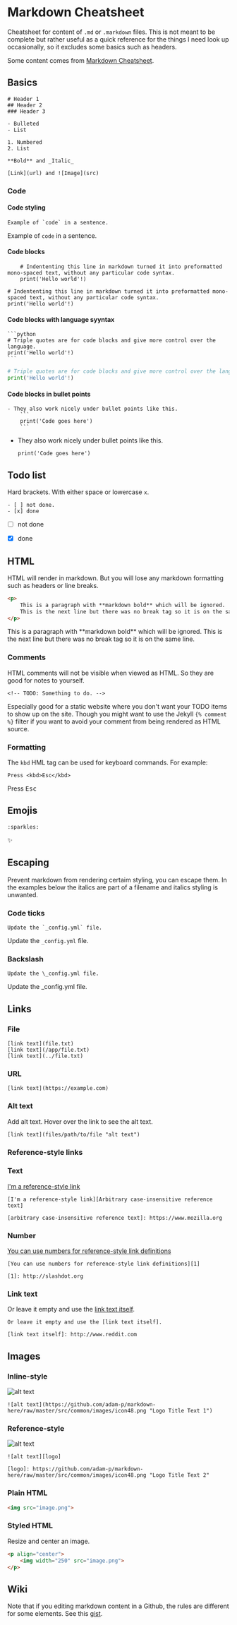 # Markdown Cheatsheet

Cheatsheet for content of `.md` or `.markdown` files. This is not meant to be complete but rather useful as a quick reference for the things I need look up occasionally, so it excludes some basics such as headers.

Some content comes from [Markdown Cheatsheet](https://github.com/adam-p/markdown-here/wiki/Markdown-Cheatsheet).

## Basics

```
# Header 1
## Header 2
### Header 3

- Bulleted
- List

1. Numbered
2. List

**Bold** and _Italic_

[Link](url) and ![Image](src)
```

### Code

#### Code styling

```
Example of `code` in a sentence.
```

Example of `code` in a sentence.

#### Code blocks

```
    # Indententing this line in markdown turned it into preformatted mono-spaced text, without any particular code syntax.
    print('Hello world'!)
```
    
    # Indententing this line in markdown turned it into preformatted mono-spaced text, without any particular code syntax.
    print('Hello world'!)

#### Code blocks with language syyntax

    ```python
    # Triple quotes are for code blocks and give more control over the language.
    print('Hello world'!)
    ```

```python
# Triple quotes are for code blocks and give more control over the language.
print('Hello world'!)
```

#### Code blocks in bullet points

    - They also work nicely under bullet points like this.
        ```
        print('Code goes here')
        ```

- They also work nicely under bullet points like this.
    ```
    print('Code goes here')
    ```

## Todo list

Hard brackets. With either space or lowercase `x`.

```
- [ ] not done.
- [x] done
```

- [ ] not done
- [x] done


## HTML

HTML will render in markdown. But you will lose any markdown formatting such as headers or line breaks.


```html
<p>
    This is a paragraph with **markdown bold** which will be ignored.
    This is the next line but there was no break tag so it is on the same line.
</p>
```

<p>
    This is a paragraph with **markdown bold** which will be ignored.
    This is the next line but there was no break tag so it is on the same line.
</p>

### Comments

HTML comments will not be visible when viewed as HTML. So they are good for notes to yourself.

```
<!-- TODO: Something to do. -->
```

<!-- TODO: Something to do. -->

Especially good for a static website where you don't want your TODO items to show up on the site. Though you might want to use the Jekyll `{% comment %}` filter if you want to avoid your comment from being rendered as HTML source.

### Formatting

The `kbd` HML tag can be used for keyboard commands. For example:

```
Press <kbd>Esc</kbd>
```

Press <kbd>Esc</kbd>

## Emojis

```
:sparkles:
```

:sparkles:

## Escaping

Prevent markdown from rendering certaim styling, you can escape them. In the examples below the italics are part of a filename and italics styling is unwanted.

### Code ticks

    Update the `_config.yml` file.

Update the `_config.yml` file.

### Backslash

    Update the \_config.yml file.
    
Update the \_config.yml file.


## Links

### File

```
[link text](file.txt)
[link text](/app/file.txt)
[link text](../file.txt)
```

### URL

```
[link text](https://example.com)
```

### Alt text

Add alt text. Hover over the link to see the alt text.

```
[link text](files/path/to/file "alt text")
```

### Reference-style links

### Text

[I'm a reference-style link][Arbitrary case-insensitive reference text]

[arbitrary case-insensitive reference text]: https://www.mozilla.org

```
[I'm a reference-style link][Arbitrary case-insensitive reference text]

[arbitrary case-insensitive reference text]: https://www.mozilla.org
```

### Number

[You can use numbers for reference-style link definitions][1]

[1]: http://slashdot.org

```
[You can use numbers for reference-style link definitions][1]

[1]: http://slashdot.org
```

### Link text

Or leave it empty and use the [link text itself].

[link text itself]: http://www.reddit.com

```
Or leave it empty and use the [link text itself].

[link text itself]: http://www.reddit.com
```

## Images

### Inline-style

![alt text](https://github.com/adam-p/markdown-here/raw/master/src/common/images/icon48.png "Logo Title Text 1")

```
![alt text](https://github.com/adam-p/markdown-here/raw/master/src/common/images/icon48.png "Logo Title Text 1")
```

### Reference-style

![alt text][logo]

[logo]: https://github.com/adam-p/markdown-here/raw/master/src/common/images/icon48.png "Logo Title Text 2"

```
![alt text][logo]

[logo]: https://github.com/adam-p/markdown-here/raw/master/src/common/images/icon48.png "Logo Title Text 2"
```

### Plain HTML


```html
<img src="image.png">
```

### Styled HTML

Resize and center an image.

```html
<p align="center">
    <img width="250" src="image.png">
</p>
```

## Wiki

Note that if you editing markdown content in a Github, the rules are different for some elements. See this [gist](https://gist.github.com/subfuzion/0d3f19c4f780a7d75ba2).
